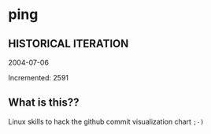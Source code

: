 # ping

## HISTORICAL ITERATION
2004-07-06

Incremented: 2591

## What is this?? 
Linux skills to hack the github commit visualization chart `;-)`

